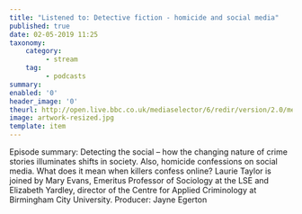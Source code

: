 ```yaml
---
title: "Listened to: Detective fiction - homicide and social media"
published: true
date: 02-05-2019 11:25
taxonomy:
    category:
         - stream
    tag:
         - podcasts
summary:
enabled: '0'
header_image: '0'
theurl: http://open.live.bbc.co.uk/mediaselector/6/redir/version/2.0/mediaset/audio-nondrm-download/proto/http/vpid/p076s2lq.mp3
image: artwork-resized.jpg
template: item
---
```

 
Episode summary: Detecting the social – how the changing nature of crime stories illuminates shifts in society. Also, homicide confessions on social media. What does it mean when killers confess online? Laurie Taylor is joined by Mary Evans, Emeritus Professor of Sociology at the LSE and Elizabeth Yardley, director of the Centre for Applied Criminology at Birmingham City University. Producer: Jayne Egerton
